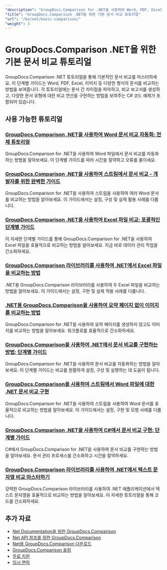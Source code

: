 ```yaml
---
"description": "GroupDocs.Comparison for .NET을 사용하여 Word, PDF, Excel, 이미지 등 다양한 문서 유형을 비교하는 방법에 대한 전체 튜토리얼입니다."
"title": "GroupDocs.Comparison .NET을 위한 기본 문서 비교 튜토리얼"
"url": "/ko/net/basic-comparison/"
"weight": 3
---
```


# GroupDocs.Comparison .NET을 위한 기본 문서 비교 튜토리얼

GroupDocs.Comparison .NET 튜토리얼을 통해 기본적인 문서 비교를 마스터하세요. 이 단계별 가이드는 Word, PDF, Excel, 이미지 등 다양한 형식의 문서를 비교하는 방법을 보여줍니다. 각 튜토리얼에는 문서 간 차이점을 파악하고, 비교 보고서를 생성하고, 다양한 문서 유형에 대한 비교 연산을 구현하는 방법을 보여주는 C# 코드 예제가 포함되어 있습니다.

## 사용 가능한 튜토리얼

### [GroupDocs.Comparison .NET을 사용하여 Word 문서 비교 자동화: 전체 튜토리얼](./automate-word-compare-groupdocs-net-tutorial/)
GroupDocs.Comparison for .NET을 사용하여 Word 파일에서 문서 비교를 자동화하는 방법을 알아보세요. 이 단계별 가이드를 따라 시간을 절약하고 오류를 줄이세요.

### [GroupDocs.Comparison .NET을 사용하여 스트림에서 문서 비교 - 개발자를 위한 완벽한 가이드](./compare-documents-groupdocs-comparison-net/)
GroupDocs.Comparison for .NET을 사용하여 스트림을 사용하여 여러 Word 문서를 비교하는 방법을 알아보세요. 이 가이드에서는 설정, 구성 및 실제 활용 사례를 다룹니다.

### [GroupDocs.Comparison .NET을 사용하여 Excel 파일 비교: 포괄적인 단계별 가이드](./groupdocs-comparison-net-excel-files-step-by-step-guide/)
이 자세한 단계별 가이드를 통해 GroupDocs.Comparison for .NET을 사용하여 Excel 파일을 효율적으로 비교하는 방법을 알아보세요. 지금 바로 데이터 관리 작업을 간소화하세요.

### [GroupDocs.Comparison 라이브러리를 사용하여 .NET에서 Excel 파일을 비교하는 방법](./compare-excel-files-dotnet-groupdocs-comparison/)
.NET용 GroupDocs.Comparison 라이브러리를 사용하여 두 Excel 파일을 비교하는 방법을 알아보세요. 이 가이드에서는 설정, 구현 및 실제 적용 사례를 다룹니다.

### [.NET용 GroupDocs.Comparison을 사용하여 요약 페이지 없이 이미지를 비교하는 방법](./compare-images-without-summary-page-groupdocs-net/)
GroupDocs.Comparison for .NET을 사용하여 요약 페이지를 생성하지 않고도 이미지를 비교하는 방법을 알아보세요. 워크플로를 효율적으로 간소화하세요.

### [GroupDocs.Comparison을 사용하여 .NET에서 문서 비교를 구현하는 방법: 단계별 가이드](./implement-document-comparison-groupdocs-net/)
GroupDocs.Comparison for .NET을 사용하여 문서 비교를 자동화하는 방법을 알아보세요. 이 단계별 가이드는 비교를 원활하게 설정, 구성 및 실행하는 데 도움이 됩니다.

### [GroupDocs.Comparison을 사용하여 스트림에서 Word 파일에 대한 .NET 문서 비교 구현](./document-comparison-groupdocs-comparison-net-csharp/)
GroupDocs.Comparison for .NET을 사용하여 스트림을 사용하여 Word 문서를 효율적으로 비교하는 방법을 알아보세요. 이 가이드에서는 설정, 구현 및 모범 사례를 다룹니다.

### [GroupDocs.Comparison .NET을 사용하여 C#에서 문서 비교 구현: 단계별 가이드](./groupdocs-comparison-net-document-comparison-csharp/)
C#에서 GroupDocs.Comparison for .NET을 사용하여 문서 비교를 구현하는 방법을 알아보세요. 문서 관리 프로세스를 간소화하고 시간을 절약하세요.

### [GroupDocs.Comparison 라이브러리를 사용하여 .NET에서 텍스트 문자열 비교 마스터하기](./groupdocs-comparison-net-text-string-compare/)
강력한 GroupDocs.Comparison 라이브러리를 사용하여 .NET 애플리케이션에서 텍스트 문자열을 효율적으로 비교하는 방법을 알아보세요. 이 자세한 튜토리얼을 통해 코드를 간소화하세요.

## 추가 자료

- [Net Documentation을 위한 GroupDocs.Comparison](https://docs.groupdocs.com/comparison/net/)
- [Net API 참조를 위한 GroupDocs.Comparison](https://reference.groupdocs.com/comparison/net/)
- [Net용 GroupDocs.Comparison 다운로드](https://releases.groupdocs.com/comparison/net/)
- [GroupDocs.Comparison 포럼](https://forum.groupdocs.com/c/comparison)
- [무료 지원](https://forum.groupdocs.com/)
- [임시 면허](https://purchase.groupdocs.com/temporary-license/)